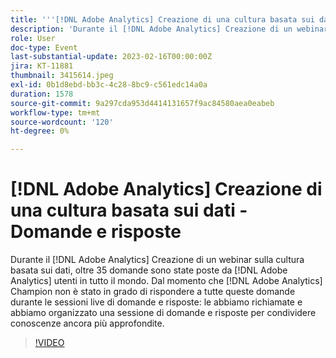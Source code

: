 ```yaml
---
title: '''[!DNL Adobe Analytics] Creazione di una cultura basata sui dati - Domande e risposte'
description: 'Durante il [!DNL Adobe Analytics] Creazione di un webinar sulla cultura basata sui dati, oltre 35 domande sono state poste da [!DNL Adobe Analytics] utenti in tutto il mondo. Dal momento che [!DNL Adobe Analytics] Champion non è stato in grado di rispondere a tutte queste domande durante le sessioni live di domande e risposte: le abbiamo richiamate e abbiamo organizzato una sessione di domande e risposte per condividere conoscenze ancora più approfondite.'
role: User
doc-type: Event
last-substantial-update: 2023-02-16T00:00:00Z
jira: KT-11881
thumbnail: 3415614.jpeg
exl-id: 0b1d8ebd-bb3c-4c28-8bc9-c561edc14a0a
duration: 1578
source-git-commit: 9a297cda953d4414131657f9ac84580aea0eabeb
workflow-type: tm+mt
source-wordcount: '120'
ht-degree: 0%

---
```


# [!DNL Adobe Analytics] Creazione di una cultura basata sui dati - Domande e risposte

Durante il [!DNL Adobe Analytics] Creazione di un webinar sulla cultura basata sui dati, oltre 35 domande sono state poste da [!DNL Adobe Analytics] utenti in tutto il mondo. Dal momento che [!DNL Adobe Analytics] Champion non è stato in grado di rispondere a tutte queste domande durante le sessioni live di domande e risposte: le abbiamo richiamate e abbiamo organizzato una sessione di domande e risposte per condividere conoscenze ancora più approfondite.

>[!VIDEO](https://video.tv.adobe.com/v/3415614/?quality=12&learn=on)
